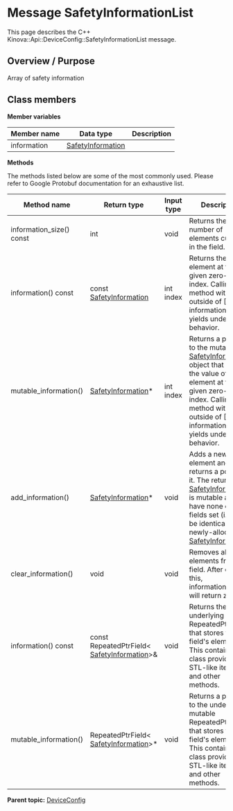 # Message SafetyInformationList

This page describes the C++ Kinova::Api::DeviceConfig::SafetyInformationList message.

## Overview / Purpose

Array of safety information

## Class members

 **Member variables** 

|Member name|Data type|Description|
|-----------|---------|-----------|
|information| [SafetyInformation](msg_DeviceConfig_SafetyInformation.md#)| |

 **Methods** 

The methods listed below are some of the most commonly used. Please refer to Google Protobuf documentation for an exhaustive list.

|Method name|Return type|Input type|Description|
|-----------|-----------|----------|-----------|
|information\_size\(\) const|int|void|Returns the number of elements currently in the field.|
|information\(\) const|const [SafetyInformation](msg_DeviceConfig_SafetyInformation.md#)|int index|Returns the element at the given zero-based index. Calling this method with index outside of \[0, information\_size\(\)\) yields undefined behavior.|
|mutable\_information\(\)| [SafetyInformation](msg_DeviceConfig_SafetyInformation.md#)\*|int index|Returns a pointer to the mutable [SafetyInformation](msg_DeviceConfig_SafetyInformation.md#) object that stores the value of the element at the given zero-based index. Calling this method with index outside of \[0, information\_size\(\)\) yields undefined behavior.|
|add\_information\(\)| [SafetyInformation](msg_DeviceConfig_SafetyInformation.md#)\*|void|Adds a new element and returns a pointer to it. The returned [SafetyInformation](msg_DeviceConfig_SafetyInformation.md#) is mutable and will have none of its fields set \(i.e. it will be identical to a newly-allocated [SafetyInformation](msg_DeviceConfig_SafetyInformation.md#)\).|
|clear\_information\(\)|void|void|Removes all elements from the field. After calling this, information\_size\(\) will return zero.|
|information\(\) const|const RepeatedPtrField< [SafetyInformation](msg_DeviceConfig_SafetyInformation.md#)\>&|void|Returns the underlying RepeatedPtrField that stores the field's elements. This container class provides STL-like iterators and other methods.|
|mutable\_information\(\)|RepeatedPtrField< [SafetyInformation](msg_DeviceConfig_SafetyInformation.md#)\>\*|void|Returns a pointer to the underlying mutable RepeatedPtrField that stores the field's elements. This container class provides STL-like iterators and other methods.|

**Parent topic:** [DeviceConfig](../references/summary_DeviceConfig.md)

